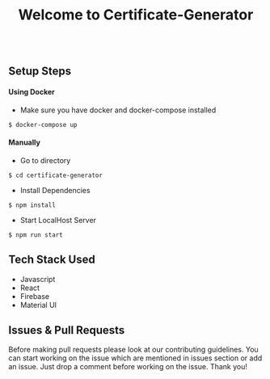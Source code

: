 <h1 align="center">Welcome to Certificate-Generator</h1> 
<br>



<br>



## Setup Steps

#### Using Docker
- Make sure you have docker and docker-compose installed
```
$ docker-compose up
```

#### Manually
- Go to directory
```
$ cd certificate-generator
```
- Install Dependencies
```
$ npm install
```
- Start LocalHost Server
```
$ npm run start
```

## Tech Stack Used
  - Javascript
  - React
  - Firebase
  - Material UI









<h2 id="prs">Issues & Pull Requests</h2>

Before making pull requests please look at our contributing guidelines. You can start working on the issue which are mentioned in issues section or add an issue. Just drop a comment before working on the issue. Thank you!

